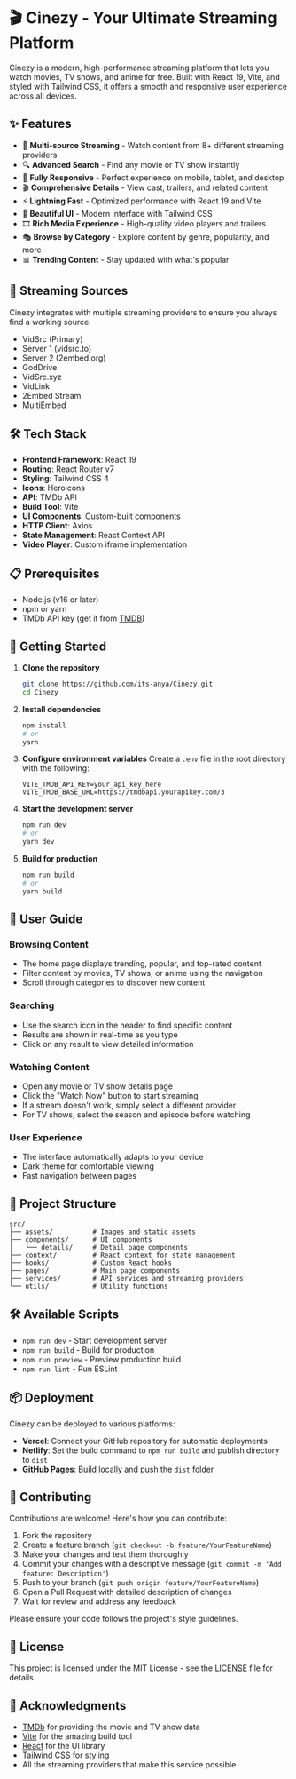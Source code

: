 <!-- <p align="center">
  <img src="logo.svg" alt="Cinezy Logo" width="300">
</p> -->

# 🎬 Cinezy - Your Ultimate Streaming Platform

Cinezy is a modern, high-performance streaming platform that lets you watch movies, TV shows, and anime for free. Built with React 19, Vite, and styled with Tailwind CSS, it offers a smooth and responsive user experience across all devices.

## ✨ Features

- 🎥 **Multi-source Streaming** - Watch content from 8+ different streaming providers
- 🔍 **Advanced Search** - Find any movie or TV show instantly
- 📱 **Fully Responsive** - Perfect experience on mobile, tablet, and desktop
- 🎬 **Comprehensive Details** - View cast, trailers, and related content
- ⚡ **Lightning Fast** - Optimized performance with React 19 and Vite
- 🌈 **Beautiful UI** - Modern interface with Tailwind CSS
- 🎞️ **Rich Media Experience** - High-quality video players and trailers
- 🎭 **Browse by Category** - Explore content by genre, popularity, and more
- 📊 **Trending Content** - Stay updated with what's popular

## 🚀 Streaming Sources

Cinezy integrates with multiple streaming providers to ensure you always find a working source:

- VidSrc (Primary)
- Server 1 (vidsrc.to)
- Server 2 (2embed.org)
- GodDrive
- VidSrc.xyz
- VidLink
- 2Embed Stream
- MultiEmbed

## 🛠️ Tech Stack

- **Frontend Framework**: React 19
- **Routing**: React Router v7
- **Styling**: Tailwind CSS 4
- **Icons**: Heroicons
- **API**: TMDb API
- **Build Tool**: Vite
- **UI Components**: Custom-built components
- **HTTP Client**: Axios
- **State Management**: React Context API
- **Video Player**: Custom iframe implementation

## 📋 Prerequisites

- Node.js (v16 or later)
- npm or yarn
- TMDb API key (get it from [TMDB](https://www.themoviedb.org/settings/api))

## 🚀 Getting Started

1. **Clone the repository**
   ```bash
   git clone https://github.com/its-anya/Cinezy.git
   cd Cinezy
   ```

2. **Install dependencies**
   ```bash
   npm install
   # or
   yarn
   ```

3. **Configure environment variables**
   Create a `.env` file in the root directory with the following:
   ```
   VITE_TMDB_API_KEY=your_api_key_here
   VITE_TMDB_BASE_URL=https://tmdbapi.yourapikey.com/3
   ```

4. **Start the development server**
   ```bash
   npm run dev
   # or
   yarn dev
   ```

5. **Build for production**
   ```bash
   npm run build
   # or
   yarn build
   ```

## 📱 User Guide

### Browsing Content
- The home page displays trending, popular, and top-rated content
- Filter content by movies, TV shows, or anime using the navigation
- Scroll through categories to discover new content

### Searching
- Use the search icon in the header to find specific content
- Results are shown in real-time as you type
- Click on any result to view detailed information

### Watching Content
- Open any movie or TV show details page
- Click the "Watch Now" button to start streaming
- If a stream doesn't work, simply select a different provider
- For TV shows, select the season and episode before watching

### User Experience
- The interface automatically adapts to your device
- Dark theme for comfortable viewing
- Fast navigation between pages

## 🧰 Project Structure

```
src/
├── assets/          # Images and static assets
├── components/      # UI components
│   └── details/     # Detail page components
├── context/         # React context for state management
├── hooks/           # Custom React hooks
├── pages/           # Main page components
├── services/        # API services and streaming providers
└── utils/           # Utility functions
```

## 🛠️ Available Scripts

- `npm run dev` - Start development server
- `npm run build` - Build for production
- `npm run preview` - Preview production build
- `npm run lint` - Run ESLint

## 📦 Deployment

Cinezy can be deployed to various platforms:

- **Vercel**: Connect your GitHub repository for automatic deployments
- **Netlify**: Set the build command to `npm run build` and publish directory to `dist`
- **GitHub Pages**: Build locally and push the `dist` folder

## 🤝 Contributing

Contributions are welcome! Here's how you can contribute:

1. Fork the repository
2. Create a feature branch (`git checkout -b feature/YourFeatureName`)
3. Make your changes and test them thoroughly
4. Commit your changes with a descriptive message (`git commit -m 'Add feature: Description'`) 
5. Push to your branch (`git push origin feature/YourFeatureName`)
6. Open a Pull Request with detailed description of changes
7. Wait for review and address any feedback

Please ensure your code follows the project's style guidelines.

## 📄 License

This project is licensed under the MIT License - see the [LICENSE](LICENSE) file for details.

## 🙏 Acknowledgments

- [TMDb](https://www.themoviedb.org/) for providing the movie and TV show data
- [Vite](https://vitejs.dev/) for the amazing build tool
- [React](https://reactjs.org/) for the UI library
- [Tailwind CSS](https://tailwindcss.com/) for styling
- All the streaming providers that make this service possible

<!-- ---

Developed with ❤️ by [Anya](https://github.com/its-anya) -->


